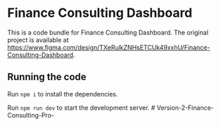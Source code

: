 
  # Finance Consulting Dashboard

  This is a code bundle for Finance Consulting Dashboard. The original project is available at https://www.figma.com/design/TXeRulkZNHsETCUk49xxhU/Finance-Consulting-Dashboard.

  ## Running the code

  Run `npm i` to install the dependencies.

  Run `npm run dev` to start the development server.
  #   V e r s i o n - 2 - F i n a n c e - C o n s u l t i n g - P r o -  
 